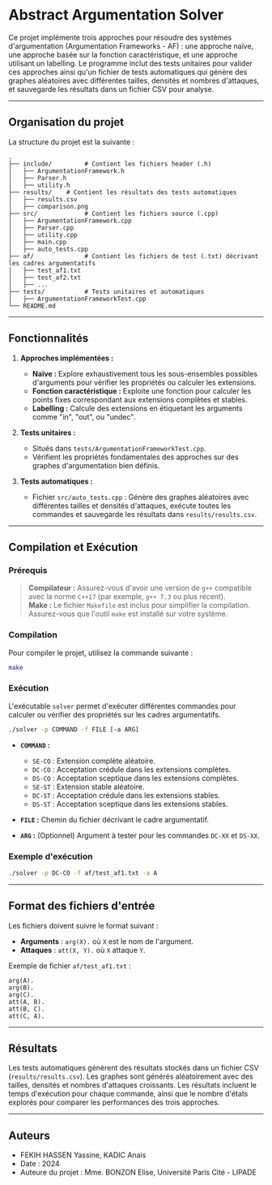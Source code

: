 # Abstract Argumentation Solver

Ce projet implémente trois approches pour résoudre des systèmes d'argumentation (Argumentation Frameworks - AF) : une approche naïve, une approche basée sur la fonction caractéristique, et une approche utilisant un labelling. Le programme inclut des tests unitaires pour valider ces approches ainsi qu'un fichier de tests automatiques qui génère des graphes aléatoires avec différentes tailles, densités et nombres d'attaques, et sauvegarde les résultats dans un fichier CSV pour analyse.

---

## Organisation du projet

La structure du projet est la suivante :

```
.
├── include/         # Contient les fichiers header (.h)
│   ├── ArgumentationFramework.h
│   ├── Parser.h
│   ├── utility.h
├── results/    # Contient les résultats des tests automatiques 
│   ├── results.csv
│   ├── comparison.png
├── src/             # Contient les fichiers source (.cpp)
│   ├── ArgumentationFramework.cpp
│   ├── Parser.cpp
│   ├── utility.cpp
│   ├── main.cpp
│   ├── auto_tests.cpp
├── af/              # Contient les fichiers de test (.txt) décrivant les cadres argumentatifs
│   ├── test_af1.txt
│   ├── test_af2.txt
│   ├── ...
├── tests/           # Tests unitaires et automatiques
│   ├── ArgumentationFrameworkTest.cpp
└── README.md        
```

---

## Fonctionnalités

1. **Approches implémentées :**
   - **Naïve :** Explore exhaustivement tous les sous-ensembles possibles d'arguments pour vérifier les propriétés ou calculer les extensions.
   - **Fonction caractéristique :** Exploite une fonction pour calculer les points fixes correspondant aux extensions complètes et stables.
   - **Labelling :** Calcule des extensions en étiquetant les arguments comme "in", "out", ou "undec".

2. **Tests unitaires :**
   - Situés dans `tests/ArgumentationFrameworkTest.cpp`.
   - Vérifient les propriétés fondamentales des approches sur des graphes d'argumentation bien définis.

3. **Tests automatiques :**
   - Fichier `src/auto_tests.cpp` : Génère des graphes aléatoires avec différentes tailles et densités d'attaques, exécute toutes les commandes et sauvegarde les résultats dans `results/results.csv`.

---

## Compilation et Exécution

### Prérequis

> **Compilateur :** Assurez-vous d'avoir une version de `g++` compatible avec la norme `C++17` (par exemple, `g++ 7.3` ou plus récent).  
> **Make :** Le fichier `Makefile` est inclus pour simplifier la compilation. Assurez-vous que l'outil `make` est installé sur votre système.


### Compilation

Pour compiler le projet, utilisez la commande suivante :

```bash
make
```

### Exécution

L'exécutable `solver` permet d'exécuter différentes commandes pour calculer ou vérifier des propriétés sur les cadres argumentatifs.

```bash
./solver -p COMMAND -f FILE [-a ARG]
```

- **`COMMAND` :**
  - `SE-CO` : Extension complète aléatoire.
  - `DC-CO` : Acceptation crédule dans les extensions complètes.
  - `DS-CO` : Acceptation sceptique dans les extensions complètes.
  - `SE-ST` : Extension stable aléatoire.
  - `DC-ST` : Acceptation crédule dans les extensions stables.
  - `DS-ST` : Acceptation sceptique dans les extensions stables.

- **`FILE` :** Chemin du fichier décrivant le cadre argumentatif.

- **`ARG` :** (Optionnel) Argument à tester pour les commandes `DC-XX` et `DS-XX`.

### Exemple d'exécution

```bash
./solver -p DC-CO -f af/test_af1.txt -a A
```

---

## Format des fichiers d'entrée

Les fichiers doivent suivre le format suivant :

- **Arguments** : `arg(X).` où `X` est le nom de l'argument.
- **Attaques** : `att(X, Y).` où `X` attaque `Y`.

Exemple de fichier `af/test_af1.txt` :

```
arg(A).
arg(B).
arg(C).
att(A, B).
att(B, C).
att(C, A).
```

---

## Résultats

Les tests automatiques génèrent des résultats stockés dans un fichier CSV (`results/results.csv`). Les graphes sont générés aléatoirement avec des tailles, densités et nombres d'attaques croissants. Les résultats incluent le temps d'exécution pour chaque commande, ainsi que le nombre d'états explorés pour comparer les performances des trois approches.

---

## Auteurs

- FEKIH HASSEN Yassine, KADIC Anais
- Date : 2024
- Auteure du projet : Mme. BONZON Elise, Université Paris Cité - LIPADE

